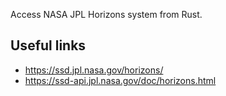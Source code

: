 Access NASA JPL Horizons system from Rust.

Useful links
------------
- https://ssd.jpl.nasa.gov/horizons/
- https://ssd-api.jpl.nasa.gov/doc/horizons.html